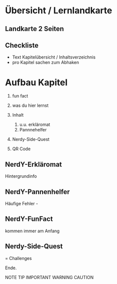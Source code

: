 

# Übersicht / Lernlandkarte

## Landkarte 2 Seiten

## Checkliste

- Text Kapitelübersicht / Inhaltsverzeichnis 
- pro Kapitel sachen zum Abhaken



# Aufbau Kapitel

1. fun fact
2. was du hier lernst
3. Inhalt
   1. u.u. erkläromat
   2. Pannnehelfer

4. Nerdy-Side-Quest
5. QR Code





## NerdY-Erkläromat

Hintergrundinfo

## NerdY-Pannenhelfer

Häufige Fehler - 

## NerdY-FunFact

kommen immer am Anfang

## Nerdy-Side-Quest

= Challenges

Ende.




NOTE
TIP
IMPORTANT
WARNING
CAUTION